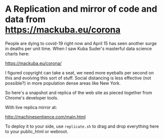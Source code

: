 # A Replication and mirror of code and data from https://mackuba.eu/corona

People are dying to covid-19 right now and April 15 has seen another surge
in deaths per unit time.  When I saw Kuba Suder's masterful data science charts here:

https://mackuba.eu/corona/

I figured copyright can take a seat, we need more eyeballs per second on this
and evolving this sort of stuff.  Social distancing is less effective (not possible?) in more
population dense areas like New York.  

So here's a snapshot and replica of the web site as pieced together from Chrome's developer tools.

With live replica mirror at:

http://machinesentience.com/main.html

To deploy it to your side, use `replicate.sh` to drag and drop everything here to your public_html or webroot.

